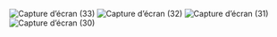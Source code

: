 ![Capture d’écran (33)](https://github.com/user-attachments/assets/2373c92c-b56f-41bb-8c12-a643472b7ebc)
![Capture d’écran (32)](https://github.com/user-attachments/assets/1c5bad2e-8b4d-41c6-bbcc-fc9e00037570)
![Capture d’écran (31)](https://github.com/user-attachments/assets/f9a6386b-820e-4742-b9ef-87ee5502ed1d)
![Capture d’écran (30)](https://github.com/user-attachments/assets/3b8fe0ee-fe4d-4188-b95a-63d5f383e20f)
